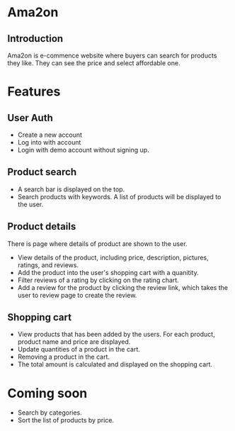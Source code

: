 # Ama2on

## Introduction
Ama2on is e-commence website where buyers can search for products they like. They can see the price and select affordable one.

# Features

## User Auth
* Create a new account
* Log into with account
* Login with demo account without signing up.

## Product search
* A search bar is displayed on the top.
* Search products with keywords. A list of products will be displayed to the user. 

## Product details
There is page where details of product are shown to the user.
* View details of the product, including price, description, pictures, ratings, and reviews.
* Add the product into the user's shopping cart with a quanitity.
* Filter reviews of a rating by clicking on the rating chart. 
* Add a review for the product by clicking the review link, which takes the user to review page to create the review. 

## Shopping cart
* View products that has been added by the users. For each product, product name and price are displayed.
* Update quantities of a product in the cart.
* Removing a product in the cart.
* The total amount is calculated and displayed on the shopping cart.

# Coming soon
* Search by categories.
* Sort the list of products by price.